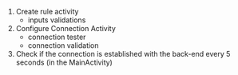 1. Create rule activity
    - inputs validations
3. Configure Connection Activity
   - connection tester
   - connection validation
4. Check if the connection is established with the back-end every 5 seconds (in the MainActivity)
